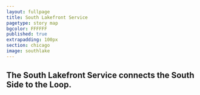 ```yaml
---
layout: fullpage
title: South Lakefront Service
pagetype: story map
bgcolor: FFFFFF
published: true
extrapadding: 100px
section: chicago
image: southlake
---
```


<!-- <div class="mapstage"></div> -->

## The South Lakefront Service connects the South Side to the Loop.
